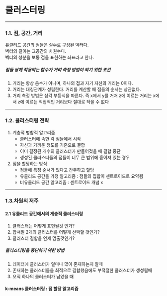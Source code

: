 # 클러스터링
---

### 1.1. 점, 공간, 거리
유클리드 공간의 점들은 실수로 구성된 벡터다.  
벡터의 길이는 그공간의 차원수다.  
벡터의 성분을 보통 점을 표현하는 좌표라고 한다.  

  
##### *점들 쌍에 적용되는 함수가 거리 측정 방법이 되기 위한 조건*
1. 거리는 항상 음수가 아니며, 하나의 접과 자기 자신의 거리는 0이다.
2. 거리는 대칭관계가 성립한다. 거리를 계산할 때 점들의 순서는 상관없다.
3. 거리 측정 방법은 삼각 부등식을 따른다. 즉 x에서 y를 거쳐 z에 이르는 거리는 x에서 z에 이르는 직접적인 거리보다 절대로 작을 수 없다

---
### 1.2. 클러스터링 전략

1. 계층적 병합적 알고리즘
    - 클러스터에 속한 각 점들에서 시작
    - 자신과 가까운 정도를 기준으로 결합
    - 이미 결정된 개수의 클러스터가 만들어졌을 때 결합 중단
    - 생성된 클러스터들의 점들이 너무 큰 범위에 흩어져 있는 경우
2. 점을 할당하는 방식
   - 점들에 특정 순서가 있다고 간주하고 할당
   - 유클리드 공간을 가정 알고리즘 : 점들의 집합이 센트로이드로 요약됨
   - 비유클리드 공간 알고리즘 : 센트로이드 개념 x
  
  ---------
### 1.3.차원의 저주


#### 2.1 유클리드 공간에서의 계층적 클러스터링
1. 클러스터는 어떻게 표현될것 인가?
2. 합쳐질 2개의 클러스터를 어떻게 선택할 것인가?
3. 클러스터 결합을 언제 멈출것인가?

##### *클러스터링을 중단하기 위한 방법*
1. 데이터에 클러스터가 얼마나 많이 존재하는지 알떼
2. 존재하는 클러스터들을 최적으로 결합했음에도 부적절한 클러스터가 생성될때
3. 오직 하나의 클러스터가 남았을 때

#### k-means 클러스터링 : 점 할당 알고리즘


